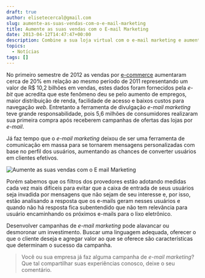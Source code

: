 ```yaml
---
draft: true
author: elisetecercal@gmail.com
slug: aumente-as-suas-vendas-com-o-e-mail-marketing
title: Aumente as suas vendas com o E-mail Marketing
date: 2013-04-12T14:47:47+00:00
description: Combine a sua loja virtual com o e-mail marketing e aumente as chances dos seus clientes efetivarem suas compras.
topics:
  - Notícias
tags: []
---
```


No primeiro semestre de 2012 as vendas por [e-commerce](http://sistemas.cekurte.com/servicos/lojas-virtuais/ "Lojas Virtuais") aumentaram cerca de 20% em relação ao mesmo período de 2011 representando um valor de R$ 10,2 bilhões em vendas, estes dados foram fornecidos pela _e-bit_ que acredita que este fenômeno deu se pelo aumento de empregos, maior distribuição de renda, facilidade de acesso e baixos custos para navegação _web_. Entretanto a ferramenta de divulgação _e-mail marketing_ teve grande responsabilidade, pois 5,6 milhões de consumidores realizaram sua primeira compra após receberem campanhas de ofertas das lojas por _e-mail_.

Já faz tempo que o _e-mail marketing_ deixou de ser uma ferramenta de comunicação em massa para se tornarem mensagens personalizadas com base no perfil dos usuários, aumentando as chances de converter usuários em clientes efetivos.

![Aumente as suas vendas com o E mail Marketing](http://sistemas.cekurte.com/wp-content/uploads/2013/04/loja-virtual-gratis-300x243.jpg "Aumente as suas vendas com o E mail Marketing")

Porém sabemos que os filtros dos provedores estão adotando medidas cada vez mais difíceis para evitar que a caixa de entrada de seus usuários seja invadida por mensagens que não sejam de seu interesse e, por isso, estão analisando a resposta que os e-mails geram nesses usuários e quando não há resposta fica subentendido que não tem relevância para usuário encaminhando os próximos e-mails para o lixo eletrônico.

Desenvolver campanhas de _e-mail marketing_ pode alavancar ou desmoronar um investimento. Buscar uma linguagem adequada, oferecer o que o cliente deseja e agregar valor ao que se oferece são características que determinam o sucesso da campanha.

> Você ou sua empresa já faz alguma campanha de _e-mail marketing_? Que tal compartilhar suas experiências conosco, deixe o seu comentário.
